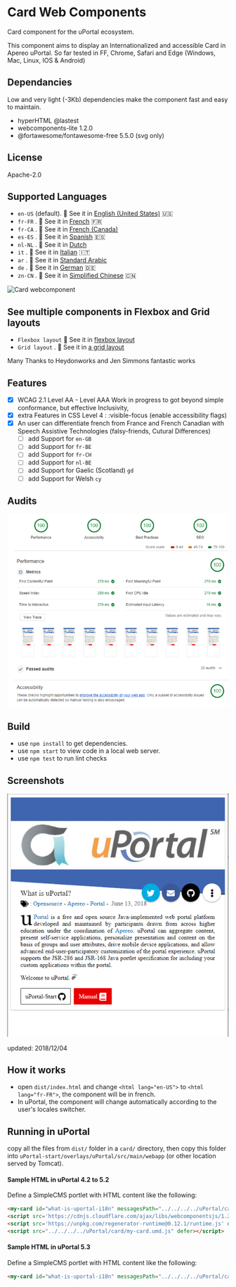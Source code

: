 # Card Web Components

Card component for the uPortal ecosystem.

This component aims to display an Internationalized and accessible Card in Apereo uPortal.
So far tested in FF, Chrome, Safari and Edge (Windows, Mac, Linux, IOS & Android)

## Dependancies

Low and very light (-3Kb) dependencies make the component fast and easy to maintain.

- hyperHTML @lastest
- webcomponents-lite 1.2.0
- @fortawesome/fontawesome-free 5.5.0 (svg only)

## License

Apache-2.0

## Supported Languages

- `en-US` (default). :eyes: See it in [English (United States)](https://uportal-contrib.github.io/CardWebComponents/) :us:
- `fr-FR` . :eyes: See it in [French](https://uportal-contrib.github.io/CardWebComponents/index_fr-FR) :fr:
- `fr-CA` . :eyes: See it in [French (Canada)](https://uportal-contrib.github.io/CardWebComponents/index_fr-CA)
- `es-ES` . :eyes: See it in [Spanish](https://uportal-contrib.github.io/CardWebComponents/index_es) :es:
- `nl-NL` . :eyes: See it in [Dutch](https://uportal-contrib.github.io/CardWebComponents/index_nl)
- `it` . :eyes: See it in [Italian](https://uportal-contrib.github.io/CardWebComponents/index_it) :it:
- `ar` . :eyes: See it in [Standard Arabic](https://uportal-contrib.github.io/CardWebComponents/index_ar)
- `de` . :eyes: See it in [German](https://uportal-contrib.github.io/CardWebComponents/index_de.html) :de:
- `zn-CN` . :eyes: See it in [Simplified Chinese](https://uportal-contrib.github.io/CardWebComponents/index_zn-CN.html) :cn:

![Card webcomponent](doc/images/2018-12-08_15-15-58.gif "uPortal card in en-US, fr-FR, es-ES, it, nl-NL")

## See multiple components in Flexbox and Grid layouts

- `Flexbox layout` :eyes: See it in [flexbox layout](https://uportal-contrib.github.io/CardWebComponents/index_albatros)
- `Grid layout` . :eyes: See it in [a grid layout](https://uportal-contrib.github.io/CardWebComponents/index_grid-labs)

Many Thanks to Heydonworks and Jen Simmons fantastic works

## Features

- [x] WCAG 2.1 Level AA - Level AAA Work in progress to got beyond simple conformance, but effective Inclusivity,
- [x] extra Features in CSS Level 4 : :visible-focus (enable accessibility flags)
- [x] An user can differentiate french from France and French Canadian with Speech Assistive Technologies (falsy-friends, Cutural Differences)
  - [ ] add Support for `en-GB`
  - [ ] add Support for `fr-BE`
  - [ ] add Support for `fr-CH`
  - [ ] add Support for `nl-BE`
  - [ ] add Support for Gaelic (Scotland) `gd`
  - [ ] add Support for Welsh `cy`

## Audits

![Card webcomponent Audit](doc/images/metrics_2018-12-09.png "Audit in Chrome devtool: Performance:100/100 - Accessibility: 100/100 - Best Practices:100/100 - SEO: 100/100")

## Build

- use `npm install` to get dependencies.
- use `npm start` to view code in a local web server.
- use `npm test` to run lint checks

## Screenshots

![Card webcomponent](doc/images/cardwebcomponent_2.png "card in en-US")

updated: 2018/12/04

## How it works

- open `dist/index.html` and change `<html lang="en-US">` to `<html lang="fr-FR">`, the component will be in french.
- In uPortal, the component will change automatically according to the user's locales switcher.

## Running in uPortal

copy all the files from `dist/` folder in a `card/` directory, then copy this folder into
`uPortal-start/overlays/uPortal/src/main/webapp` (or other location served by Tomcat).

#### Sample HTML in uPortal 4.2 to 5.2

Define a SimpleCMS portlet with HTML content like the following:

```HTML
<my-card id="what-is-uportal-i18n" messagesPath="../../../../uPortal/card/" cssPath="../../../../uPortal/card/css"></my-card>
<script src='https://cdnjs.cloudflare.com/ajax/libs/webcomponentsjs/1.2.0/webcomponents-lite.js' defer></script>
<script src='https://unpkg.com/regenerator-runtime@0.12.1/runtime.js' defer></script>
<script src="../../../../uPortal/card/my-card.umd.js" defer></script>
```

#### Sample HTML in uPortal 5.3

Define a SimpleCMS portlet with HTML content like the following:

```HTML
<my-card id="what-is-uportal-i18n" messagesPath="../../../../uPortal/card/" cssPath="../../../../uPortal/card/css"></my-card><script src="../../../../uPortal/card/my-card.umd.js" defer></script>
```
